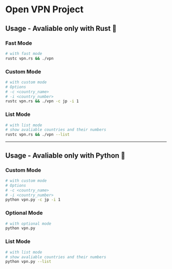 # Open VPN Project


## Usage - Avaliable only with Rust 🦀

### Fast Mode
```sh
# with fast mode
rustc vpn.rs && ./vpn
```

### Custom Mode
```sh
# with custom mode
# Options
# -c <country_name>
# -i <country_number>
rustc vpn.rs && ./vpn -c jp -i 1
```

### List Mode
```sh
# with list mode
# show avaliable countries and their numbers
rustc vpn.rs && ./vpn --list
```

---

## Usage - Avaliable only with Python 🐍

### Custom Mode
```sh
# with custom mode
# Options
# -c <country_name>
# -i <country_number>
python vpn.py -c jp -i 1
```

### Optional Mode
```sh
# with optional mode
python vpn.py
```

### List Mode
```sh
# with list mode
# show avaliable countries and their numbers
python vpn.py --list
```
